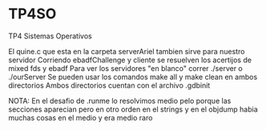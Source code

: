 # TP4SO
TP4 Sistemas Operativos

El quine.c que esta en la carpeta serverAriel tambien sirve para nuestro servidor
Corriendo ebadfChallenge y cliente se resuelven los acertijos de mixed fds y ebadf
Para ver los servidores "en blanco" correr ./server o ./ourServer
Se pueden usar los comandos make all y make clean en ambos directorios
Ambos directorios cuentan con el archivo .gdbinit

NOTA:
En el desafio de .runme lo resolvimos medio pelo porque las secciones aparecian pero en otro orden en el strings y en el objdump habia muchas cosas en el medio y era medio raro
